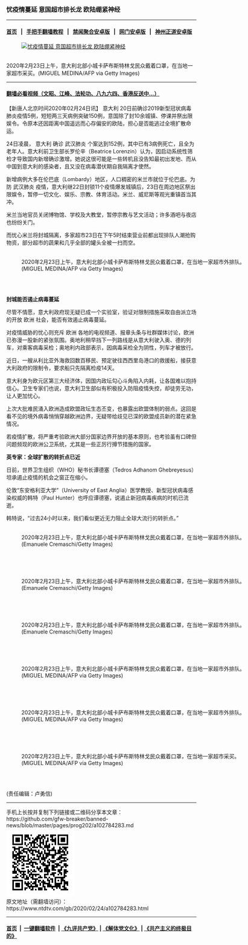 ### 忧疫情蔓延 意国超市排长龙 欧陆绷紧神经
------------------------

#### [首页](https://github.com/gfw-breaker/banned-news/blob/master/README.md) &nbsp;&nbsp;|&nbsp;&nbsp; [手把手翻墙教程](https://github.com/gfw-breaker/guides/wiki) &nbsp;&nbsp;|&nbsp;&nbsp; [禁闻聚合安卓版](https://github.com/gfw-breaker/bn-android) &nbsp;&nbsp;|&nbsp;&nbsp; [网门安卓版](https://github.com/oGate2/oGate) &nbsp;&nbsp;|&nbsp;&nbsp; [神州正道安卓版](https://github.com/SzzdOgate/update) 



<div><div class="featured_image">
 <a href="https://i.ntdtv.com/assets/uploads/2020/02/GettyImages-1202761103.jpg" target="_blank">
  <figure>
   <img alt="忧疫情蔓延 意国超市排长龙 欧陆绷紧神经" src="https://i.ntdtv.com/assets/uploads/2020/02/GettyImages-1202761103-800x450.jpg"/>
  </figure><br/>
 </a>
 <span class="caption">
  2020年2月23日上午，意大利北部小城卡萨布斯特林戈民众戴着口罩，在当地一家超市采买。(MIGUEL MEDINA/AFP via Getty Images)
 </span>
</div>
</div><hr/>

#### [翻墙必看视频（文昭、江峰、法轮功、八九六四、香港反送中...）](https://github.com/gfw-breaker/banned-news/blob/master/pages/link3.md)

<div><div class="post_content" itemprop="articleBody">
 <p>
  【新唐人北京时间2020年02月24日讯】
  <ok href="https://www.ntdtv.com/gb/意大利.htm">
   意大利
  </ok>
  20日前确诊2019新型冠状病毒肺炎疫情5例，短短两三天病例突破150例，意国除了封10余城镇、停课并祭出限娱令。令原本还因距离中国遥远而心存偏安的欧陆，担心是否能逃过全境扩散命运。
 </p>
 <p>
  24日凌晨，
  <ok href="https://www.ntdtv.com/gb/意大利.htm">
   意大利
  </ok>
  确诊
  <ok href="https://www.ntdtv.com/gb/武汉肺炎.htm">
   武汉肺炎
  </ok>
  个案达到152例，其中已有3病例死亡，且全为老年人。意大利前卫生部长罗伦辛（Beatrice Lorenzin）认为，因启动系统性筛检才导致国内新增确诊激增。她说这很可能是一些转机且没告知最初出发地、而从中国到意大利的感染者，且又没在病毒潜伏期自我隔离才使然。
 </p>
 <p>
  新增病例大多在伦巴底（Lombardy）地区，人口稠密的米兰市就位于伦巴底。为防
  <ok href="https://www.ntdtv.com/gb/武汉肺炎.htm">
   武汉肺炎
  </ok>
  疫情，意大利继22日封锁11个疫情爆发城镇后，23日在周边地区祭出限娱令，暂停一切文化、娱乐、宗教、体育活动。米兰、威尼斯等观光重镇首当其冲。
 </p>
 <p>
  米兰当地官员关闭博物馆、学校及大教堂，暂停宗教与艺文活动；许多酒吧与夜店也纷纷关门。
 </p>
 <p>
  而忧心米兰将封城隔离，多家超市23日在下午5时结束营业前都出现排队人潮抢购物资，部分超市的蔬果和几乎全部的罐头全被一扫而空。
 </p>
 <figure class="wp-caption alignnone" id="attachment_102784293" style="width: 600px">
  <img alt="" class="size-medium wp-image-102784293" src="https://i.ntdtv.com/assets/uploads/2020/02/GettyImages-1202738575-600x400.jpg">
   <br/><figcaption class="wp-caption-text">
    2020年2月23日上午，意大利北部小城卡萨布斯特林戈民众戴着口罩，在当地一家超市外排队。(MIGUEL MEDINA/AFP via Getty Images)
   </figcaption><br/>
  </img>
 </figure><br/>
 <p>
  <strong>
   封城能否遏止病毒蔓延
  </strong>
 </p>
 <p>
  尽管不情愿，意大利政府现无疑已成一个实验室，验证对限制措施采取自由派立场的开放
  <ok href="https://www.ntdtv.com/gb/欧洲.htm">
   欧洲
  </ok>
  社会，能否有效遏止病毒蔓延。
 </p>
 <p>
  对疫情威胁的忧心则充斥
  <ok href="https://www.ntdtv.com/gb/欧洲.htm">
   欧洲
  </ok>
  各地的电视频道、报章头条与社群媒体讨论，欧洲已弥漫一股新的紧张氛围。奥地利稍早挡下一列路线是从意大利驶入奥、德的列车，对乘客病毒采检；奥地利内政部表示，因病毒采检全为阴性，列车才被放行。
 </p>
 <p>
  近日，一艘从利比亚外海救回数百移民、预定驶往西西里岛港口的救援船，接获意大利政府的限制令，要求船只先隔离检疫14天。
 </p>
 <div class="video_fit_container">
 </div>
 <p>
  意大利身为欧元区第三大经济体，因国内政坛勾心斗角陷入内耗，让各国难以抱持信心。卫生专家们也说，意大利卫生部似有积极投入防阻疫情失控，却徒劳无功，让人更加忧心。
 </p>
 <p>
  上次大批难民涌入欧洲造成欧盟政坛生态丕变，也暴露出欧盟体制的弱点。这回是看不见的境外病毒悄悄穿越欧洲边界，无疑带给歧见已深的欧盟成员新的潜在紧急情况。
 </p>
 <p>
  若疫情扩散，将严重考验欧洲大部分国家边界开放的基本原则，也考验虽有口碑但问题频现的欧洲公卫系统，尤其是一些正厉行撙节措施的国家。
 </p>
 <p>
  <strong>
   英专家：全球扩散的转折点已近
  </strong>
 </p>
 <p>
  日前，世界卫生组织（WHO）秘书长谭德塞（Tedros Adhanom Ghebreyesus）坦承遏止疫情的机会之窗正在缩小。
 </p>
 <p>
  伦敦“东安格利亚大学”（University of East Anglia）医学教授、新型冠状病毒感染权威的韩特（Paul Hunter）也呼应谭德塞，说遏止新冠病毒疾病的时机已流逝。
 </p>
 <p>
  韩特说，“过去24小时以来，我们看似更近无力阻止全球大流行的转折点。”
 </p>
 <figure class="wp-caption alignnone" id="attachment_102784298" style="width: 600px">
  <img alt="" class="size-medium wp-image-102784298" src="https://i.ntdtv.com/assets/uploads/2020/02/GettyImages-1208177214-600x400.jpg">
   <br/><figcaption class="wp-caption-text">
    2020年2月23日上午，意大利北部小城卡萨布斯特林戈民众戴着口罩，在当地一家超市外排队。(Emanuele Cremaschi/Getty Images)
   </figcaption><br/>
  </img>
 </figure><br/>
 <figure class="wp-caption alignnone" id="attachment_102784297" style="width: 600px">
  <img alt="" class="size-medium wp-image-102784297" src="https://i.ntdtv.com/assets/uploads/2020/02/GettyImages-1208176880-600x400.jpg"/>
  <br/><figcaption class="wp-caption-text">
   2020年2月23日上午，意大利北部小城卡萨布斯特林戈民众戴着口罩，在当地一家超市外排队。(Emanuele Cremaschi/Getty Images)
  </figcaption><br/>
 </figure><br/>
 <figure class="wp-caption alignnone" id="attachment_102784296" style="width: 600px">
  <img alt="" class="size-medium wp-image-102784296" src="https://i.ntdtv.com/assets/uploads/2020/02/GettyImages-1208176854-600x400.jpg"/>
  <br/><figcaption class="wp-caption-text">
   2020年2月23日上午，意大利北部小城卡萨布斯特林戈民众戴着口罩，在当地一家超市外排队。(Emanuele Cremaschi/Getty Images)
  </figcaption><br/>
 </figure><br/>
 <figure class="wp-caption alignnone" id="attachment_102784292" style="width: 600px">
  <img alt="" class="size-medium wp-image-102784292" src="https://i.ntdtv.com/assets/uploads/2020/02/GettyImages-1202738552-600x400.jpg"/>
  <br/><figcaption class="wp-caption-text">
   2020年2月23日上午，意大利北部小城卡萨布斯特林戈民众戴着口罩，在当地一家超市外排队。(MIGUEL MEDINA/AFP via Getty Images)
  </figcaption><br/>
 </figure><br/>
 <figure class="wp-caption alignnone" id="attachment_102784291" style="width: 600px">
  <img alt="" class="size-medium wp-image-102784291" src="https://i.ntdtv.com/assets/uploads/2020/02/GettyImages-1202738519-600x400.jpg"/>
  <br/><figcaption class="wp-caption-text">
   2020年2月23日上午，意大利北部小城卡萨布斯特林戈民众戴着口罩，在当地一家超市外排队。(MIGUEL MEDINA/AFP via Getty Images)
  </figcaption><br/>
 </figure><br/>
 <figure class="wp-caption alignnone" id="attachment_102784295" style="width: 600px">
  <img alt="" class="size-medium wp-image-102784295" src="https://i.ntdtv.com/assets/uploads/2020/02/GettyImages-1202761510-600x398.jpg"/>
  <br/><figcaption class="wp-caption-text">
   2020年2月23日上午，意大利北部小城卡萨布斯特林戈民众戴着口罩，在当地一家超市采买。(MIGUEL MEDINA/AFP via Getty Images)
  </figcaption><br/>
 </figure><br/>
 <div class="video_fit_container">
 </div>
 <p>
  (责任编辑：卢勇信)
 </p>
 <div class="single_ad">
 </div>
</div>
</div>
<hr/>
手机上长按并复制下列链接或二维码分享本文章：<br/>
https://github.com/gfw-breaker/banned-news/blob/master/pages/prog202/a102784283.md <br/>
<a href='https://github.com/gfw-breaker/banned-news/blob/master/pages/prog202/a102784283.md'><img src='https://github.com/gfw-breaker/banned-news/blob/master/pages/prog202/a102784283.md.png'/></a> <br/>
原文地址（需翻墙访问）：https://www.ntdtv.com/gb/2020/02/24/a102784283.html


------------------------
#### [首页](https://github.com/gfw-breaker/banned-news/blob/master/README.md) &nbsp;|&nbsp; [一键翻墙软件](https://github.com/gfw-breaker/nogfw/blob/master/README.md) &nbsp;| [《九评共产党》](https://github.com/gfw-breaker/9ping.md/blob/master/README.md#九评之一评共产党是什么) | [《解体党文化》](https://github.com/gfw-breaker/jtdwh.md/blob/master/README.md) | [《共产主义的终极目的》](https://github.com/gfw-breaker/gczydzjmd.md/blob/master/README.md)


<img src='http://gfw-breaker.win/banned-news/pages/prog202/a102784283.md' width='0px' height='0px'/>